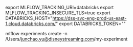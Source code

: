 export MLFLOW_TRACKING_URI=databricks
export MLFLOW_TRACKING_INSECURE_TLS=true
export DATABRICKS_HOST="https://dss-svc-eng-prod-us-east-1.cloud.databricks.com/"
export DATABRICKS_TOKEN="<databricks-token>"


mlflow experiments create -n /Users/junchao.yu@disneystreaming.com/my-experiment
